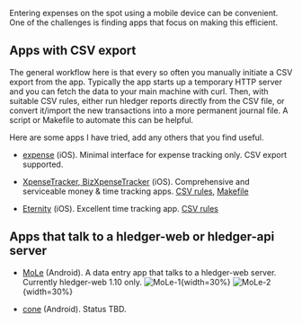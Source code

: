 Entering expenses on the spot using a mobile device can be convenient. One of the challenges is finding apps that focus on making this efficient. 

## Apps with CSV export

The general workflow here is that every so often you manually initiate a CSV export from the app.
Typically the app starts up a temporary HTTP server and you can fetch the data to your main machine with curl.
Then, with suitable CSV rules, either run hledger reports directly from the CSV file,
or convert it/import the new transactions into a more permanent journal file.
A script or Makefile to automate this can be helpful.

Here are some apps I have tried, add any others that you find useful.

- [expense](http://ela.build/expense) (iOS).
Minimal interface for expense tracking only. CSV export supported.

- [XpenseTracker, BizXpenseTracker](http://www.silverwaresoftware.com/XpenseTracker.html) (iOS).
Comprehensive and serviceable money & time tracking apps.
[CSV rules](https://github.com/simonmichael/hledger/blob/master/examples/csv/xpensetracker.csv.rules),
[Makefile](https://gist.github.com/simonmichael/06eed26bcc85c76d1604373418bc6c58)

- [Eternity](http://www.komorian.com/eternity.html) (iOS).
Excellent time tracking app.
[CSV rules](https://github.com/simonmichael/hledger/blob/master/examples/csv/eternity.csv.rules)

## Apps that talk to a hledger-web or hledger-api server

- [MoLe](https://gitlab.com/fdroid/fdroiddata/merge_requests/4450#note_142213241) (Android).
A data entry app that talks to a hledger-web server.
Currently hledger-web 1.10 only.
![MoLe-1](https://i.imgur.com/DUUlv2H.png){width=30%}
![MoLe-2](https://i.imgur.com/QN66xpJ.png){width=30%}

- [cone](https://f-droid.org/en/packages/info.tangential.cone/) (Android). Status TBD.
